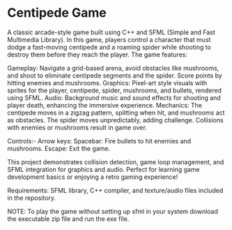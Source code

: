 # Centipede Game
A classic arcade-style game built using C++ and SFML (Simple and Fast Multimedia Library). In this game, players control a character that must dodge a fast-moving centipede and a roaming spider while shooting to destroy them before they reach the player. The game features:

Gameplay: Navigate a grid-based arena, avoid obstacles like mushrooms, and shoot to eliminate centipede segments and the spider. Score points by hitting enemies and mushrooms.
Graphics: Pixel-art style visuals with sprites for the player, centipede, spider, mushrooms, and bullets, rendered using SFML.
Audio: Background music and sound effects for shooting and player death, enhancing the immersive experience.
Mechanics: The centipede moves in a zigzag pattern, splitting when hit, and mushrooms act as obstacles. The spider moves unpredictably, adding challenge. Collisions with enemies or mushrooms result in game over.

Controls:- 
Arrow keys: 
Spacebar: Fire bullets to hit enemies and mushrooms.
Escape: Exit the game.

This project demonstrates collision detection, game loop management, and SFML integration for graphics and audio. Perfect for learning game development basics or enjoying a retro gaming experience!

Requirements: SFML library, C++ compiler, and texture/audio files included in the repository.

NOTE: To play the game without setting up sfml in your system download the executable zip file and run the exe file.
